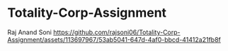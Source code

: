 # Totality-Corp-Assignment
Raj Anand Soni
https://github.com/rajsoni06/Totality-Corp-Assignment/assets/113697967/53ab5041-647d-4af0-bbcd-41412a21fb8f
